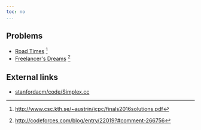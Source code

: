 ```yaml
---
toc: no
...
```


## Problems
* [Road Times](https://open.kattis.com/problems/roadtimes) [^1]
* [Freelancer's Dreams](http://codeforces.com/contest/605/problem/C) [^2]

## External links
* [stanfordacm/code/Simplex.cc](https://github.com/jaehyunp/stanfordacm/blob/master/code/Simplex.cc)

[^1]: <http://www.csc.kth.se/~austrin/icpc/finals2016solutions.pdf>
[^2]: <http://codeforces.com/blog/entry/22019?#comment-266756>
